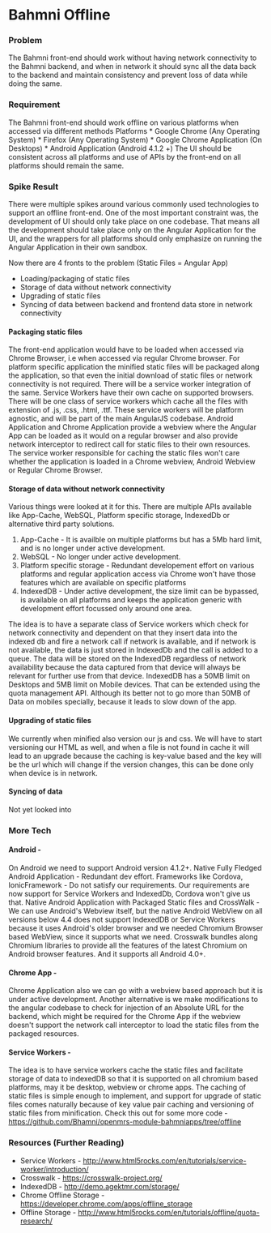# Bahmni Offline

### Problem
The Bahmni front-end should work without having network connectivity to the Bahmni backend, and when 
in network it should sync all the data back to the backend and maintain consistency and prevent loss
of data while doing the same. 

### Requirement
The Bahmni front-end should work offline on various platforms when accessed via different methods
    Platforms
        * Google Chrome (Any Operating System)
        * Firefox (Any Operating System)
        * Google Chrome Application (On Desktops)
        * Android Application (Android 4.1.2 +)
The UI should be consistent across all platforms and use of APIs by the front-end on all platforms should
remain the same.

### Spike Result
There were multiple spikes around various commonly used technologies to support an offline front-end.
One of the most important constraint was, the development of UI should only take place on one codebase.
That means all the development should take place only on the Angular Application for the UI, and 
the wrappers for all platforms should only emphasize on running the Angular Application in their own
sandbox. 

Now there are 4 fronts to the problem (Static Files = Angular App)
* Loading/packaging of static files
* Storage of data without network connectivity
* Upgrading of static files
* Syncing of data between backend and frontend data store in network connectivity

#### Packaging static files
The front-end application would have to be loaded when accessed via Chrome Browser, i.e when accessed via
regular Chrome browser. For platform specific application the minified static files will be packaged along
the application, so that even the initial download of static files or network connectivity is not required.
There will be a service worker integration of the same. Service Workers have their own cache on supported
browsers. There will be one class of service workers which cache all the files with extension of 
.js, .css, .html, .ttf. These service workers will be platform agnostic, and will be part of the main AngularJS
codebase. Android Application and Chrome Application provide a webview where the Angular App can be loaded as it
would on a regular browser and also provide network interceptor to redirect call for static files to their 
own resources. The service worker responsible for caching the static files won't care whether the application is
loaded in a Chrome webview, Android Webview or Regular Chrome Browser.

#### Storage of data without network connectivity
Various things were looked at it for this. There are multiple APIs available like App-Cache, WebSQL, Platform
specific storage, IndexedDb or alternative third party solutions.
1. App-Cache - It is availble on multiple platforms but has a 5Mb hard limit, and is no longer under active development.
2. WebSQL - No longer under active development.
3. Platform specific storage - Redundant developement effort on various platforms and regular application access
via Chrome won't have those features which are available on specific platforms
4. IndexedDB - Under active development, the size limit can be bypassed, is available on all platforms and keeps the 
application generic with development effort focussed only around one area.

The idea is to have a separate class of Service workers which check for network connectivity and dependent on that
they insert data into the indexed db and fire a network call if network is available, and if network is not available, 
the data is just stored in IndexedDb and the call is added to a queue. The data will be stored on the IndexedDB
regardless of network availability because the data captured from that device will always be relevant for further
use from that device. IndexedDB has a 50MB limit on Desktops and 5MB limit on Mobile devices. That can be extended 
using the quota management API. Although its better not to go more than 50MB of Data on mobiles specially, because it leads
to slow down of the app.

#### Upgrading of static files
We currently when minified also version our js and css. We will have to start versioning our HTML as well, 
and when a file is not found in cache it will lead to an upgrade because the caching is key-value based and the key will
be the url which will change if the version changes, this can be done only when device is in network. 

#### Syncing of data
Not yet looked into

### More Tech
#### Android - 
On Android we need to support Android version 4.1.2+.
Native Fully Fledged Android Application - Redundant dev effort.
Frameworks like Cordova, IonicFramework - Do not satisfy our requirements. 
Our requirements are now support for Service Workers and IndexedDb, Cordova won't give us that. 
Native Android Application with Packaged Static files and CrossWalk - 
We can use Android's Webview itself, but the native Android WebView on all versions below 4.4 does not support
IndexedDB or Service Workers because it uses Android's older browser and we needed Chromium Browser based WebView, 
since it supports  what we need. 
Crosswalk bundles along Chromium libraries to provide all the features of the latest Chromium on Android browser features.
And it supports all Android 4.0+.

#### Chrome App - 
Chrome Application also we can go with a webview based approach but it is under active development. Another alternative
is we make modifications to the angular codebase to check for injection of an Absolute URL for the backend, which might be
required for the Chrome App if the webview doesn't support the network call interceptor to load the static files from the packaged resources. 

#### Service Workers - 
The idea is to have service workers cache the static files and facilitate storage of data to indexedDB
so that it is supported on all chromium based platforms, may it be desktop, webview or chrome apps. 
The caching of static files is simple enough to implement, and support for upgrade of static files comes
naturally because of key value pair caching and versioning of static files from minification.
Check this out for some more code - https://github.com/Bhamni/openmrs-module-bahmniapps/tree/offline



### Resources (Further Reading)
* Service Workers - http://www.html5rocks.com/en/tutorials/service-worker/introduction/
* Crosswalk - https://crosswalk-project.org/
* IndexedDB - http://demo.agektmr.com/storage/
* Chrome Offline Storage - https://developer.chrome.com/apps/offline_storage
* Offline Storage - http://www.html5rocks.com/en/tutorials/offline/quota-research/